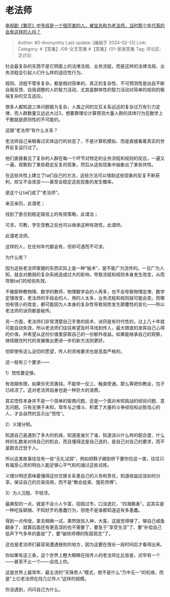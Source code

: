 # 老法师
[电视剧《繁花》中爷叔是一个很厉害的人，被宝总称为老法师，当时那个年代真的会有这样的人吗？](https://www.zhihu.com/question/637697519/answer/3394994943)

> Author: #0-Anonymity
> Last update: [编辑于 2024-02-13]
> Link:
> Category: #【答集】/08-文艺答集 #【答集】/01-家族答集 
> Tag: 
> 评论区:
> 泛讨论:

社会最复杂的东西不是它明面上的法律法规、业务流程，而是这样的法律法规、业务流程会引起人们什么样的适应性行为。

规则、流程不管多复杂，都是相对简单的，真正的复杂性、不可预测性是出自不断自我反馈、自我调整的人的智力活动、尤其是群体性的智力活动对简单的规则的极端复杂的交互适应。

很多人都知道三体问题极为复杂，人类之间的交互关系远远的复杂过万有引力定律，而人群数量又远远大过3，想要靠理论计算预测大量人群的具体行为在数学上干脆就是原则性的不可能的。

这跟“老法师”有什么关系？

老法师自己亲眼看过实体运行的状态了，不是计算机模拟、而是直接看着真实的世界反复运行过了。

他们直接看见了复杂的人群在每一个环节对特定的业务流程和规则的反应，一遍又一遍，观察到了某些稳定反复的现象，然后从这些现象中抽象出了某些共性。

在这些共性上建立了ta们自己的方法，这些方法可以借助这些现象的反复不断获利，却又不会改变——甚至会稳定这些现象的发生概率。

是这个让ta们成了“老法师”。

亲见亲历，此谓老；

找到了嵌合到稳定路径上的有效策略，此谓法；

可求，可教，学生受教之后也可以继承这种有效性，此谓师。

此谓老法师。

这样的人，在任何年代都会有，但却可遇而不可求。

为什么呢？

因为这些老法师掌握的东西实际上是一种“秘术”，是不能广为流传的。一旦广为人知，就会对脆弱的复杂系统造成过大的影响，导致流程和规则本身发生改变，从而导致ta们的经验失效。

不像那种教物理、数学的教师，物理数学会的人再多，也不会导致物理定律、数学定理改变，老法师的手段会的人、用的人太多，业务流程和规则就可能会变。而哪怕有很小的改变，都可能因为人本身的复杂性导致局势发生颠覆性的变化——所以老法师的诀窍都是秘传。

另一方面，老法师们非常清楚自己手里的技术、诀窍是有时代性的，过上几十年就可能自动失效，所以老法师们往往希望及时寻找到传人，最大限度的发挥自己心得的价值，并希望从这份价值里获取自己的一份额外收益。如果能继承自己的观察，继续跟住时代的发展推出更进一步的新方法则更好。

但即使有这么迫切的愿望，传人的资格要求也是高度严格的。

这一般有三个要求——

1）悟性要足够。

有效期有限，如果你天资愚钝，不能举一反三、触类旁通，那么等把你教会，包子已经凉了。这对老法师自身也是一种巨大的浪费。

其实悟性本身并不是一个简单的智商问题，还是一个面对未知挑战的经验问题、意志问题。只有无惧于未知，常年与之缠斗、积累了大量的斗争经验和必胜信心的人，才会自然的显示出“悟性”。

2）义理分明。

知道自己是遇到了多大的机缘，知道是谁欠了谁，知道该以什么样的配合度、什么样的礼数来对待自己的机会，而且懂得这是自己选的，是自己对自己的要求，而不是跑去迁怒于人。

所以这类故事往往有一些“无礼试探”，例如把鞋子踢到桥下要你捡这一类，往往只有福至心灵的明白人能足够心平气和的通过这些试炼。

义理分明还意味着懂得这份交换关系里自己的义务和责任，知道收益应该如何分享，保证自己的交易信用，而不是“教会徒弟、饿死师傅”。

3）为人沉稳、不轻浮。

最典型的一点，就是不会小人乍富，招摇过市，口没遮拦，“四海飘香”。这其实是一种吃饭砸锅、不知好歹的愚蠢行为，但绝不是谁都知道这有多愚蠢。

得到一点传授，拿去稍微一试，果然效验入神，大喜，这就觉得够了，够自己咸鱼翻身了，就算后面还有更高深的也不需要了，要急于“享受生活”了、要“补偿自己低声下气多年的委屈”了，要“破除师傅的陈腐观念”了。

这也是老法师们最容易遭遇挫败的地方，因为这要在很长一段时间后才看得出来。

你如果有这三条，这个世界上瞪大眼睛在找传人的老法师比比皆是，迟早有一个——甚至不止一个——会找上你。

这是世界上最常年、最主流的“天降贵人”模式，绝不是什么“万中无一”的机缘，而是“上亿老法师在找几亿传人”这样的规模。

你没遇到，问问自己为什么。